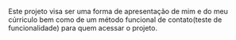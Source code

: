 Este projeto visa ser uma forma de apresentação de mim e do meu cúrriculo bem como de um método funcional de contato(teste de funcionalidade) para quem acessar o projeto.
